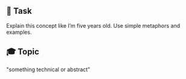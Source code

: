 ## 🧠 Task
Explain this concept like I’m five years old. Use simple metaphors and examples.

## 🎓 Topic
"something technical or abstract"